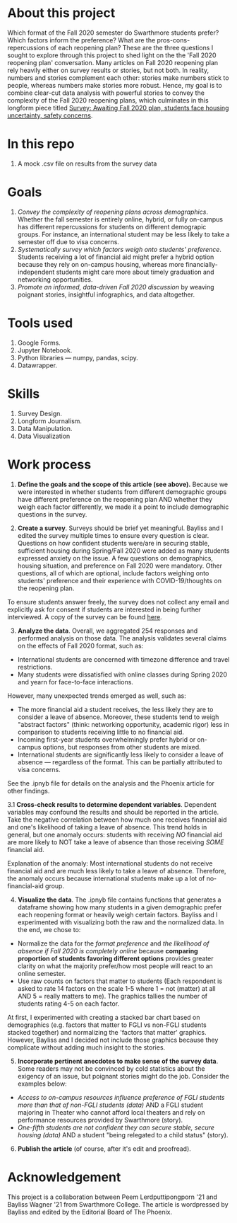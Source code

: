 # About this project
Which format of the Fall 2020 semester do Swarthmore students prefer? Which factors inform the preference? What are the pros-cons-repercussions of each reopening plan? These are the three questions I sought to explore through this project to shed light on the the 'Fall 2020 reopening plan' conversation. Many articles on Fall 2020 reopening plan rely heavily either on survey results or stories, but not both. In reality, numbers and stories complement each other: stories make numbers stick to people, whereas numbers make stories more robust. Hence, my goal is to combine clear-cut data analysis with powerful stories to convey the complexity of the Fall 2020 reopening plans, which culminates in this longform piece titled [Survey: Awaiting Fall 2020 plan, students face housing uncertainty, safety concerns](https://swarthmorephoenix.com/2020/06/30/students-weigh-in-on-fall-2020/). 

# In this repo
1. A mock .csv file on results from the survey data 

# Goals
1. *Convey the complexity of reopening plans across demographics*. Whether the fall semester is entirely online, hybrid, or fully on-campus has different repercussions for students on different demograpic groups. For instance, an international student may be less likely to take a semester off due to visa concerns. 
2. *Systematically survey which factors weigh onto students' preference*. Students receiving a lot of financial aid might prefer a hybrid option because they rely on on-campus housing, whereas more financially-independent students might care more about timely graduation and networking opportunities.
3. *Promote an informed, data-driven Fall 2020 discussion* by weaving poignant stories, insightful infographics, and data altogether. 

# Tools used 
1. Google Forms. 
2. Jupyter Notebook.
3. Python libraries — numpy, pandas, scipy. 
3. Datawrapper.

# Skills
1. Survey Design.
2. Longform Journalism. 
3. Data Manipulation.
4. Data Visualization

# Work process

1. **Define the goals and the scope of this article (see above).** Because we were interested in whether students from different demographic groups have different preference on the reopening plan AND whether they weigh each factor differently, we made it a point to include demographic questions in the survey.

2. **Create a survey**. Surveys should be brief yet meaningful. Bayliss and I edited the survey multiple times to ensure every question is clear. Questions on how confident students were/are in securing stable, sufficient housing during Spring/Fall 2020 were added as many students expressed anxiety on the issue. A few questions on demographics, housing situation, and preference on Fall 2020 were mandatory. Other questions, all of which are optional, include factors weighing onto students' preference and their experience with COVID-19/thoughts on the reopening plan. 

To ensure students answer freely, the survey does not collect any email and explicitly ask for consent if students are interested in being further interviewed. A copy of the survey can be found [here](https://forms.gle/7aSEQqG2TGDt89cP6).

3. **Analyze the data**. Overall, we aggregated 254 responses and performed analysis on those data. The analysis validates several claims on the effects of Fall 2020 format, such as:
- International students are concerned with timezone difference and travel restrictions.
- Many students were dissatisfied with online classes during Spring 2020 and yearn for face-to-face interactions.

However, many unexpected trends emerged as well, such as:
- The more financial aid a student receives, the less likely they are to consider a leave of absence. Moreover, these students tend to weigh "abstract factors" (think: networking opportunity, academic rigor) less in comparison to students receiving little to no financial aid. 
- Incoming first-year students overwhelmingly prefer hybrid or on-campus options, but responses from other students are mixed. 
- International students are significantly less likely to consider a leave of absence — regardless of the format. This can be partially attributed to visa concerns. 

See the .ipnyb file for details on the analysis and the Phoenix article for other findings.

3.1 **Cross-check results to determine dependent variables**. Dependent variables may confound the results and should be reported in the article. Take the negative correlation between how much one receives financial aid and one's likelihood of taking a leave of absence. This trend holds in general, but one anomaly occurs: students with receiving *NO* financial aid are more likely to NOT take a leave of absence than those receiving *SOME* financial aid. 

Explanation of the anomaly: Most international students do not receive financial aid and are much less likely to take a leave of absence. Therefore, the anomaly occurs because international students make up a lot of no-financial-aid group. 

4. **Visualize the data**. The .ipnyb file contains functions that generates a dataframe showing how many students in a given demographic prefer each reopening format or heavily weigh certain factors. Bayliss and I experimented with visualizing both the raw and the normalized data. In the end, we chose to:

- Normalize the data for the *format preference* and *the likelihood of absence if Fall 2020 is completely online* because **comparing proportion of students favoring different options** provides greater clarity on what the majority prefer/how most people will react to an online semester.
- Use raw counts on factors that matter to students (Each respondent is asked to rate 14 factors on the scale 1-5 where 1 = not (matter) at all AND 5 = really matters to me). The graphics tallies the number of students rating 4-5 on each factor. 

At first, I experimented with creating a stacked bar chart based on demographics (e.g. factors that matter to FGLI vs non-FGLI students stacked together) and normalizing the 'factors that matter' graphics. However, Bayliss and I decided not include those graphics because they complicate without adding much insight to the stories. 

5. **Incorporate pertinent anecdotes to make sense of the survey data**. Some readers may not be convinced by cold statistics about the exigency of an issue, but poignant stories might do the job. Consider the examples below:

- *Access to on-campus resources influence preference of FGLI students more than that of non-FGLI students (data)* AND a FGLI student majoring in Theater who cannot afford local theaters and rely on performance resources provided by Swarthmore (story). 
- *One-fifth students are not confident they can secure stable, secure housing (data)* AND a student "being relegated to a child status" (story).

6. **Publish the article** (of course, after it's edit and proofread). 

# Acknowledgement
This project is a collaboration between Peem Lerdputtipongporn '21 and Bayliss Wagner '21 from Swarthmore College. The article is wordpressed by Bayliss and edited by the Editorial Board of The Phoenix.
